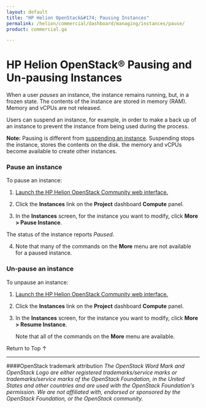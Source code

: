 ```yaml
---
layout: default
title: "HP Helion OpenStack&#174; Pausing Instances"
permalink: /helion/commercial/dashboard/managing/instances/pause/
product: commercial.ga

---
```

<!--UNDER REVISION-->

<script>

function PageRefresh {
onLoad="window.refresh"
}

PageRefresh();

</script>

<!--
<p style="font-size: small;"> <a href="/helion/commercial/ga1/install/">&#9664; PREV</a> | <a href="/helion/commercial/ga1/install-overview/">&#9650; UP</a> | <a href="/helion/commercial/ga1/">NEXT &#9654;</a> </p>
-->

# HP Helion OpenStack&#174; Pausing and Un-pausing Instances

When a user <em>pauses</em> an instance, the instance  remains running, but, in a frozen state. The contents of the instance are stored in memory (RAM). Memory and vCPUs are not released.</p>

Users can suspend an instance, for example, in order to make a back up of an instance to prevent the instance  from being used during the process.</p>


**Note:** Pausing is different from <a href="/helion/community/instances/suspend/">suspending an instance</a>. Suspending stops the instance, stores the contents on the disk. the memory and vCPUs become available to create other instances.  
</p>

### Pause an instance ###

To pause an instance:</p>

1. <a href="/helion/community/dashboard/login/">Launch the HP Helion OpenStack Community web interface.</a></p>

2. Click the <strong>Instances</strong> link on the <strong>Project</strong> dashboard <strong>Compute</strong> panel.</p>

3. In the <strong>Instances</strong> screen, for the instance you want to modify, click <strong>More &gt; Pause Instance</strong>.</p>
<p>The status of the instance reports <em>Paused</em>. </p>

4. Note that many of the commands on the <strong>More</strong> menu are not available for a paused instance.</p>

### Un-pause an instance ###

To unpause an instance:</p>

1. <a href="/helion/community/dashboard/login/">Launch the HP Helion OpenStack Community web interface.</a></p>

2. Click the <strong>Instances</strong> link on the <strong>Project</strong> dashboard <strong>Compute</strong> panel.</p>

3. In the <strong>Instances</strong> screen, for the instance you want to modify, click <strong>More &gt; Resume Instance</strong>.</p>

	Note that all of the commands on the <strong>More</strong> menu are available.</p>

<p><a href="#top" style="padding:14px 0px 14px 0px; text-decoration: none;"> Return to Top &#8593; </a></p>


----
####OpenStack trademark attribution
*The OpenStack Word Mark and OpenStack Logo are either registered trademarks/service marks or trademarks/service marks of the OpenStack Foundation, in the United States and other countries and are used with the OpenStack Foundation's permission. We are not affiliated with, endorsed or sponsored by the OpenStack Foundation, or the OpenStack community.*